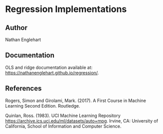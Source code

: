 # Regression Implementations

## Author

Nathan Englehart

## Documentation

OLS and ridge documentation available at: <a href="https://nathanenglehart.github.io/regression/">https://nathanenglehart.github.io/regression/</a>.

## References

Rogers, Simon and Girolami, Mark. (2017). A First Course in Machine Learning Second Edition. Routledge.

Quinlan, Ross. (1983). UCI Machine Learning Repository <a href="https://archive.ics.uci.edu/ml/datasets/auto+mpg">https://archive.ics.uci.edu/ml/datasets/auto+mpg</a>. Irvine, CA: University of California, School of Information and Computer Science.

